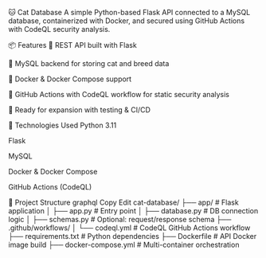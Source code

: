 🐱 Cat Database
A simple Python-based Flask API connected to a MySQL database, containerized with Docker, and secured using GitHub Actions with CodeQL security analysis.

📦 Features
🐾 REST API built with Flask

🐬 MySQL backend for storing cat and breed data

🐳 Docker & Docker Compose support

🔐 GitHub Actions with CodeQL workflow for static security analysis

🧪 Ready for expansion with testing & CI/CD

🧰 Technologies Used
Python 3.11

Flask

MySQL

Docker & Docker Compose

GitHub Actions (CodeQL)

📂 Project Structure
graphql
Copy
Edit
cat-database/
├── app/                     # Flask application
│   ├── app.py              # Entry point
│   ├── database.py         # DB connection logic
│   ├── schemas.py          # Optional: request/response schema
├── .github/workflows/
│   └── codeql.yml          # CodeQL GitHub Actions workflow
├── requirements.txt        # Python dependencies
├── Dockerfile              # API Docker image build
├── docker-compose.yml      # Multi-container orchestration


